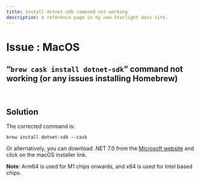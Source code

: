 ```yaml
---
title: install dotnet-sdk command not working
description: A reference page in my new Starlight docs site.
---
```

<h1> Issue : MacOS </h1>

## “`brew cask install dotnet-sdk`” command not working (or any issues installing Homebrew)

<br>

## Solution

The corrected command is:

```shell
brew install dotnet-sdk --cask
```

Or alternatively, you can download .NET 7.0 from the [Microsoft website](https://dotnet.microsoft.com/en-us/download/dotnet/7.0) and click on the macOS installer link.

**Note**: Arm64 is used for M1 chips onwards, and x64 is used for Intel based chips.
